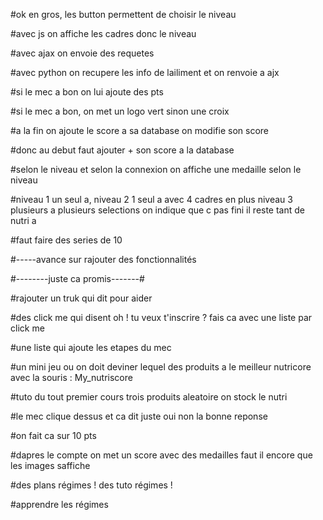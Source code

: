 #ok en gros, les button permettent de choisir le niveau

#avec js on affiche les cadres donc le niveau

#avec ajax on envoie des requetes


#avec python on recupere les info de lailiment et on renvoie a ajx

#si le mec a bon on lui ajoute des pts

#si le mec a bon, on met un logo vert sinon une croix

#a la fin on ajoute le score a sa database on modifie son score

#donc au debut faut ajouter  + son score a la database

#selon le niveau et selon la connexion on affiche une medaille selon le niveau


#niveau 1 un seul a, niveau 2 1 seul a avec 4 cadres en plus niveau 3 plusieurs a plusieurs selections on indique que c pas fini il reste tant de nutri a

#faut faire des series de 10





#-----avance sur rajouter des fonctionnalités

#--------juste ca promis-------#

#rajouter un truk qui dit pour aider

  #des click me qui disent oh ! tu veux t'inscrire ? fais ca avec une liste par click me
  
  #une liste qui ajoute les etapes du mec

#un mini jeu ou on doit deviner lequel des produits a le meilleur nutricore avec la souris : My_nutriscore

  #tuto du tout premier cours trois produits aleatoire on stock le nutri
  
  #le mec clique dessus et ca dit juste oui non la bonne reponse
  
  #on fait ca sur 10 pts
  
  #dapres le compte on met un score avec des medailles faut il encore que les images saffiche

#des plans régimes ! des tuto régimes ! 

  #apprendre les régimes
